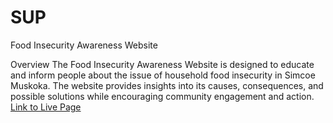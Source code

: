 # SUP
Food Insecurity Awareness Website

Overview
The Food Insecurity Awareness Website is designed to educate and inform people about the issue of household food insecurity in Simcoe Muskoka. The website provides insights into its causes, consequences, and possible solutions while encouraging community engagement and action.
[Link to Live Page](https://siwonhan-coding.github.io/SUP/public/Homepage/)
